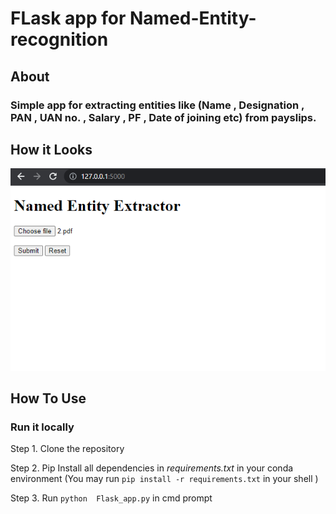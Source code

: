 # FLask app for Named-Entity-recognition

## **About**
### Simple app for extracting entities like (Name , Designation , PAN , UAN no. , Salary , PF , Date of joining etc)  from payslips. 
   



## **How it Looks**
![The First Page of app](https://raw.githubusercontent.com/kartikay-99k/Named-Entity-recognizer-app/main/Screenshot%202022-09-07%20154333.png)    




## **How To Use**
### Run it locally 

Step 1. Clone the repository 

Step 2. Pip Install all dependencies in   *requirements.txt*  in your conda environment   (You may run `pip install -r requirements.txt` in your shell )  

Step 3. Run  `python  Flask_app.py` in cmd prompt

